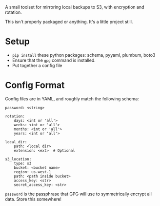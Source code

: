 A small toolset for mirroring local backups to S3, with encryption and rotation.

This isn't properly packaged or anything. It's a little project still.

# Setup

- `pip install` these python packages: schema, pyyaml, plumbum, boto3
- Ensure that the `gpg` command is installed.
- Put together a config file

# Config Format
Config files are in YAML, and roughly match the following schema:


    password: <string>

    rotation:
        days: <int or 'all'>
        weeks: <int or 'all'>
        months: <int or 'all'>
        years: <int or 'all'>

    local_dir:
        path: <local dir>
        extension: <ext>  # Optional

    s3_location:
        type: s3
        bucket: <bucket name>
        region: us-west-1
        path: <path inside bucket>
        access_key: <str>
        secret_access_key: <str>

`password` is the passphrase that GPG will use to symmetrically encrypt all data. Store this somewhere!

